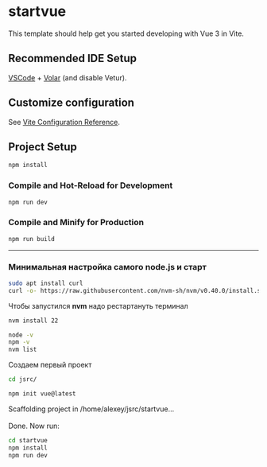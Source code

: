# startvue

This template should help get you started developing with Vue 3 in Vite.

## Recommended IDE Setup

[VSCode](https://code.visualstudio.com/) + [Volar](https://marketplace.visualstudio.com/items?itemName=Vue.volar) (and disable Vetur).

## Customize configuration

See [Vite Configuration Reference](https://vite.dev/config/).

## Project Setup

```sh
npm install
```

### Compile and Hot-Reload for Development

```sh
npm run dev
```

### Compile and Minify for Production

```sh
npm run build
```
---

### Минимальная настройка самого node.js и старт

```sh
sudo apt install curl
curl -o- https://raw.githubusercontent.com/nvm-sh/nvm/v0.40.0/install.sh | bash
```
Чтобы запустился **nvm** надо рестартануть терминал

```sh
nvm install 22

node -v
npm -v
nvm list
```

Создаем первый проект

```sh
cd jsrc/

npm init vue@latest
```

Scaffolding project in /home/alexey/jsrc/startvue...\
\
Done. Now run:

```sh
cd startvue
npm install
npm run dev
```
